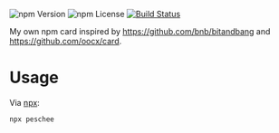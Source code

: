 ![npm Version](https://img.shields.io/npm/v/peschee.svg) 
![npm License](https://img.shields.io/npm/l/peschee.svg)
[![Build Status](https://img.shields.io/travis/com/peschee/card.svg)](https://travis-ci.com/peschee/card)

My own npm card inspired by https://github.com/bnb/bitandbang and https://github.com/oocx/card.

# Usage

Via [npx]:

```
npx peschee
```

[npx]: https://www.npmjs.com/package/npx
